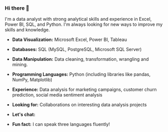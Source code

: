 ### Hi there 👋

I'm a data analyst with strong analytical skills and experience in Excel, Power BI, SQL, and Python. I'm always looking for new ways to improve my skills and knowledge.

* **Data Visualization:** Microsoft Excel, Power BI, Tableau
* **Databases:** SQL (MySQL, PostgreSQL, Microsoft SQL Server)
* **Data Manipulation:** Data cleaning, transformation, wrangling and mining.
* **Programming Languages:** Python (including libraries like pandas, NumPy, Matplotlib)

* **Experience:** Data analysis for marketing campaigns, customer churn prediction, social media sentiment analysis
* **Looking for:** Collaborations on interesting data analysis projects
* **Let's chat:** [](mailto:moakwarandu@gmail.com)
* **Fun fact:** I can speak three languages fluently!
<!--
**moakwarandu/moakwarandu** is a ✨ _special_ ✨ repository because its `README.md` (this file) appears on your GitHub profile.

* **Data Visualization:** Microsoft Excel, Power BI, Tableau
* **Databases:** SQL (MySQL, PostgreSQL, Microsoft SQL Server)
* **Data Manipulation:** Data cleaning, transformation, wrangling and mining.
* **Programming Languages:** Python (including libraries like pandas, NumPy, Matplotlib)

* **Experience:** Data analysis for marketing campaigns, customer churn prediction, social media sentiment analysis
* **Looking for:** Collaborations on interesting data analysis projects
* **Let's chat:** [](mailto:moakwarandu@gmail.com)
* **Fun fact:** I can speak three languages fluently!
Here are some ideas to get you started:

- 🔭 I’m currently working on ...
- 🌱 I’m currently learning ...
- 👯 **Looking for:** Collaborations on interesting data analysis projects
- 🤔 I’m looking for help with ...
- 💬 Ask me about ...
- 📫  **Let's chat:** [](mailto:moakwarandu@gmail.com)
- 😄 Pronouns: ...
- ⚡ **Fun fact:** I can speak three languages fluently!
-->
